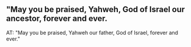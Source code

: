 ## "May you be praised, Yahweh, God of Israel our ancestor, forever and ever. ##

AT: "May you be praised, Yahweh our father, God of Israel, forever and ever."